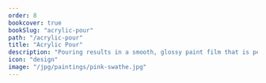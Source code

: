 ```yaml
---
order: 8
bookcover: true
bookSlug: "acrylic-pour"
path: "/acrylic-pour"
title: "Acrylic Pour"
description: "Pouring results in a smooth, glossy paint film that is perfectly even and blemish free"
icon: "design"
image: "/jpg/paintings/pink-swathe.jpg"
---
```

